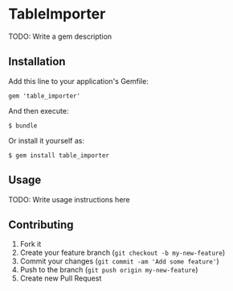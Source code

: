 # TableImporter

TODO: Write a gem description

## Installation

Add this line to your application's Gemfile:

    gem 'table_importer'

And then execute:

    $ bundle

Or install it yourself as:

    $ gem install table_importer

## Usage

TODO: Write usage instructions here

## Contributing

1. Fork it
2. Create your feature branch (`git checkout -b my-new-feature`)
3. Commit your changes (`git commit -am 'Add some feature'`)
4. Push to the branch (`git push origin my-new-feature`)
5. Create new Pull Request
